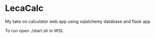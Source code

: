 # LecaCalc
My take on calculator web app using sqlalchemy database and flask app

To run open ./start.sh in WSL